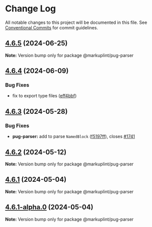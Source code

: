 # Change Log

All notable changes to this project will be documented in this file.
See [Conventional Commits](https://conventionalcommits.org) for commit guidelines.

## [4.6.5](https://github.com/markuplint/markuplint/compare/@markuplint/pug-parser@4.6.4...@markuplint/pug-parser@4.6.5) (2024-06-25)

**Note:** Version bump only for package @markuplint/pug-parser





## [4.6.4](https://github.com/markuplint/markuplint/compare/@markuplint/pug-parser@4.6.3...@markuplint/pug-parser@4.6.4) (2024-06-09)

### Bug Fixes

- fix to export type files ([eff4bbf](https://github.com/markuplint/markuplint/commit/eff4bbfd127574809dc5e15d7cafe87699758ee0))

## [4.6.3](https://github.com/markuplint/markuplint/compare/@markuplint/pug-parser@4.6.2...@markuplint/pug-parser@4.6.3) (2024-05-28)

### Bug Fixes

- **pug-parser:** add to parse `NamedBlock` ([f5197ff](https://github.com/markuplint/markuplint/commit/f5197ffd5281a9a67ad62dfc340b4422a3c20237)), closes [#1741](https://github.com/markuplint/markuplint/issues/1741)

## [4.6.2](https://github.com/markuplint/markuplint/compare/@markuplint/pug-parser@4.6.1...@markuplint/pug-parser@4.6.2) (2024-05-12)

**Note:** Version bump only for package @markuplint/pug-parser

## [4.6.1](https://github.com/markuplint/markuplint/compare/@markuplint/pug-parser@4.6.1-alpha.0...@markuplint/pug-parser@4.6.1) (2024-05-04)

**Note:** Version bump only for package @markuplint/pug-parser

## [4.6.1-alpha.0](https://github.com/markuplint/markuplint/compare/@markuplint/pug-parser@4.6.0...@markuplint/pug-parser@4.6.1-alpha.0) (2024-05-04)

**Note:** Version bump only for package @markuplint/pug-parser
